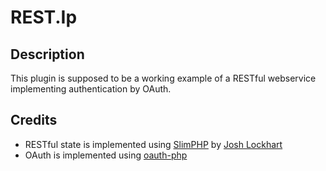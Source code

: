 # REST.Ip

## Description

This plugin is supposed to be a working example of a RESTful webservice
implementing authentication by OAuth.

## Credits

- RESTful state is implemented using [SlimPHP](http://slimframework.com) by [Josh Lockhart](http://github.com/codeguy)
- OAuth is implemented using [oauth-php](http://code.google.com/p/oauth-php)
